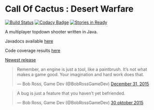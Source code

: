 # Call Of Cactus : Desert Warfare 

[![Build Status](https://travis-ci.org/GuusHamm/Call-of-Cactus.svg?branch=master)](https://travis-ci.org/GuusHamm/Call-of-Cactus) 
[![Codacy Badge](https://api.codacy.com/project/badge/grade/582f07d730fb4f70a0ec0d77a0c209fc)](https://www.codacy.com/app/guushamm/Call-of-Cactus)
[![Stories in Ready](https://badge.waffle.io/GuusHamm/Call-of-Cactus.png?label=ready&title=Ready)](https://waffle.io/GuusHamm/Call-of-Cactus)

A multiplayer topdown shooter written in Java.

Javadocs available [here](https://teunwillems.nl/files/call-of-cactus/javadocs/)

Code coverage results [here](https://teunwillems.nl/files/call-of-cactus/coverage/)

[Newest release](https://github.com/GuusHamm/Call-of-Cactus/releases/tag/V2.0)

<blockquote class="twitter-tweet" lang="en"><p lang="en" dir="ltr">Remember, an engine is just a tool, like a paintbrush. It’s not what makes a game good.&#10;&#10;Your imagination and hard work does that.</p>&mdash; Bob Ross, Game Dev (@BobRossGameDev) <a href="https://twitter.com/BobRossGameDev/status/682579506708770817">December 31, 2015</a></blockquote>
<script async src="//platform.twitter.com/widgets.js" charset="utf-8"></script>

<blockquote class="twitter-tweet" lang="nl"><p lang="en" dir="ltr">A bug is just a feature that you haven’t yet befriended.</p>&mdash; Bob Ross, Game Dev (@BobRossGameDev) <a href="https://twitter.com/BobRossGameDev/status/660173268658311168">30 oktober 2015</a></blockquote>
<script async src="//platform.twitter.com/widgets.js" charset="utf-8"></script>
